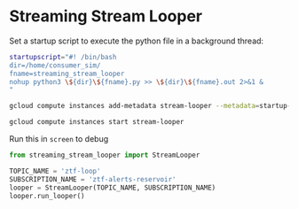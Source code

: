 # Streaming Stream Looper

Set a startup script to execute the python file in a background thread:

```bash
startupscript="#! /bin/bash
dir=/home/consumer_sim/
fname=streaming_stream_looper
nohup python3 \${dir}\${fname}.py >> \${dir}\${fname}.out 2>&1 &
"

gcloud compute instances add-metadata stream-looper --metadata=startup-script="$startupscript"

gcloud compute instances start stream-looper
```


Run this in `screen` to debug

```python
from streaming_stream_looper import StreamLooper

TOPIC_NAME = 'ztf-loop'
SUBSCRIPTION_NAME = 'ztf-alerts-reservoir'
looper = StreamLooper(TOPIC_NAME, SUBSCRIPTION_NAME)
looper.run_looper()
```
